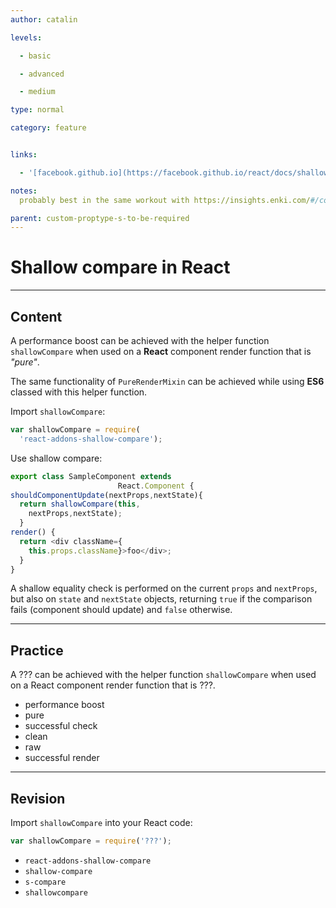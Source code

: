 ```yaml
---
author: catalin

levels:

  - basic

  - advanced

  - medium

type: normal

category: feature


links:

  - '[facebook.github.io](https://facebook.github.io/react/docs/shallow-compare.html){website}'

notes: 
  probably best in the same workout with https://insights.enki.com/#/contrib/56aa0290bd6a4609006eaee3

parent: custom-proptype-s-to-be-required
---
```


# Shallow compare in **React**

---
## Content

A performance boost can be achieved with the helper function `shallowCompare` when used on a **React** component render function that is *"pure"*.

The same functionality of `PureRenderMixin` can be achieved while using **ES6** classed with this helper function.

Import `shallowCompare`:
```javascript
var shallowCompare = require(
  'react-addons-shallow-compare');
```

Use shallow compare:
```javascript
export class SampleComponent extends
                        React.Component {
shouldComponentUpdate(nextProps,nextState){
  return shallowCompare(this,
    nextProps,nextState);
  }
render() {
  return <div className={
    this.props.className}>foo</div>;
  }
}
```

A shallow equality check is performed on the current `props` and `nextProps`, but also on `state` and `nextState` objects, returning `true` if the comparison fails (component should update) and `false` otherwise.

---
## Practice

A ??? can be achieved with the helper function `shallowCompare` when used on a React component render function that is ???.


* performance boost
* pure
* successful check
* clean
* raw
* successful render

---
## Revision

Import `shallowCompare` into your React code:

```javascript
var shallowCompare = require('???');
```

* `react-addons-shallow-compare`
* `shallow-compare`
* `s-compare`
* `shallowcompare`

